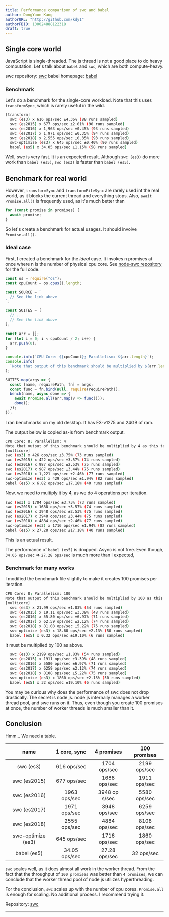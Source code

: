```yaml
---
title: Performance comparison of swc and babel
author: DongYoon Kang
authorURL: "http://github.com/kdy1"
authorFBID: 100024888122318
draft: true
---
```


## Single core world

JavaScript is single-threaded. The js thread is not a good place to do heavy computation. Let's talk about `babel` and `swc`, which are both compute-heavy.

swc repository: [swc][]
babel homepage: [babel]([https://babeljs.io/)

### Benchmark

Let's do a benchmark for the single-core workload. Note that this uses `transformSync`, which is rarely useful in the wild.

```sh
[transform]
  swc (es3) x 616 ops/sec ±4.36% (88 runs sampled)
  swc (es2015) x 677 ops/sec ±2.01% (90 runs sampled)
  swc (es2016) x 1,963 ops/sec ±0.45% (93 runs sampled)
  swc (es2017) x 1,971 ops/sec ±0.35% (94 runs sampled)
  swc (es2018) x 2,555 ops/sec ±0.35% (93 runs sampled)
  swc-optimize (es3) x 645 ops/sec ±0.40% (90 runs sampled)
  babel (es5) x 34.05 ops/sec ±1.15% (58 runs sampled)
```

Well, swc is very fast. It is an expected result.
Although `swc (es3)` do more work than `babel (es5)`, `swc (es3)` is faster than `babel (es5)`.

## Benchmark for real world

However, `transformSync` and `transformFileSync` are rarely used int the real world, as it blocks the current thread and everything stops. Also, `await Promise.all()` is frequently used, as it's much better than

```js
for (const promise in promises) {
  await promise;
}
```

So let's create a benchmark for actual usages. It should involve `Promise.all()`.

### Ideal case

First, I created a benchmark for the _ideal_ case. It invokes n promises at once where n is the number of physical cpu core. See [node-swc repository](https://github.com/swc-project/node-swc/blob/bf7718049d67148e2094d0e431d71d4a21993ec7/benches/multicore.js) for the full code.

```js
const os = require("os");
const cpuCount = os.cpus().length;

const SOURCE = `
  // See the link above
`;

const SUITES = [
  // ...
  // See the link above
];

const arr = [];
for (let i = 0; i < cpuCount / 2; i++) {
  arr.push(0);
}

console.info(`CPU Core: ${cpuCount}; Parallelism: ${arr.length}`);
console.info(
  `Note that output of this benchmark should be multiplied by ${arr.length} as this test uses Promise.all`
);

SUITES.map(args => {
  const [name, requirePath, fn] = args;
  const func = fn.bind(null, require(requirePath));
  bench(name, async done => {
    await Promise.all(arr.map(v => func()));
    done();
  });
});
```

I ran benchmarks on my old desktop. It has E3-v1275 and 24GB of ram.

The output below is copied as-is from benchmark output.

```sh
CPU Core: 8; Parallelism: 4
Note that output of this benchmark should be multiplied by 4 as this test uses Promise.all
[multicore]
swc (es3) x 426 ops/sec ±3.75% (73 runs sampled)
swc (es2015) x 422 ops/sec ±3.57% (74 runs sampled)
swc (es2016) x 987 ops/sec ±2.53% (75 runs sampled)
swc (es2017) x 987 ops/sec ±3.44% (75 runs sampled)
swc (es2018) x 1,221 ops/sec ±2.46% (77 runs sampled)
swc-optimize (es3) x 429 ops/sec ±1.94% (82 runs sampled)
babel (es5) x 6.82 ops/sec ±17.18% (40 runs sampled)
```

Now, we need to multiply it by 4, as we do 4 operations per iteration.

```sh
swc (es3) x 1704 ops/sec ±3.75% (73 runs sampled)
swc (es2015) x 1688 ops/sec ±3.57% (74 runs sampled)
swc (es2016) x 3948 ops/sec ±2.53% (75 runs sampled)
swc (es2017) x 3948 ops/sec ±3.44% (75 runs sampled)
swc (es2018) x 4884 ops/sec ±2.46% (77 runs sampled)
swc-optimize (es3) x 1716 ops/sec ±1.94% (82 runs sampled)
babel (es5) x 27.28 ops/sec ±17.18% (40 runs sampled)
```

This is an actual result.

The performance of `babel (es5)` is dropped. Async is not free. Even though, `34.05 ops/sec` => `27.28 ops/sec` is much more than I expected,

### Benchmark for many works

I modified the benchmark file slightly to make it creates 100 promises per iteration.

```sh
CPU Core: 8; Parallelism: 100
Note that output of this benchmark should be multiplied by 100 as this test uses Promise.all
[multicore]
  swc (es3) x 21.99 ops/sec ±1.83% (54 runs sampled)
  swc (es2015) x 19.11 ops/sec ±3.39% (48 runs sampled)
  swc (es2016) x 55.80 ops/sec ±6.97% (71 runs sampled)
  swc (es2017) x 62.59 ops/sec ±2.12% (74 runs sampled)
  swc (es2018) x 81.08 ops/sec ±5.22% (75 runs sampled)
  swc-optimize (es3) x 18.60 ops/sec ±2.13% (50 runs sampled)
  babel (es5) x 0.32 ops/sec ±19.10% (6 runs sampled)
```

It must be multiplied by 100 as above.

```sh
  swc (es3) x 2199 ops/sec ±1.83% (54 runs sampled)
  swc (es2015) x 1911 ops/sec ±3.39% (48 runs sampled)
  swc (es2016) x 5580 ops/sec ±6.97% (71 runs sampled)
  swc (es2017) x 6259 ops/sec ±2.12% (74 runs sampled)
  swc (es2018) x 8108 ops/sec ±5.22% (75 runs sampled)
  swc-optimize (es3) x 1860 ops/sec ±2.13% (50 runs sampled)
  babel (es5) x 32 ops/sec ±19.10% (6 runs sampled)
```

You may be curious why does the performance of swc does not drop drastically. The secret is node js. node js internally manages a worker thread pool, and swc runs on it. Thus, even though you create 100 promises at once, the number of worker threads is much smaller than it.

## Conclusion

Hmm... We need a table.

|        name        | 1 core, sync  |  4 promises   | 100 promises |
| :----------------: | :-----------: | :-----------: | :----------: |
|     swc (es3)      |  616 ops/sec  | 1704 ops/sec  | 2199 ops/sec |
|    swc (es2015)    |  677 ops/sec  | 1688 ops/sec  | 1911 ops/sec |
|    swc (es2016)    | 1963 ops/sec  | 3948 op s/sec | 5580 ops/sec |
|    swc (es2017)    | 1971 ops/sec  | 3948 ops/sec  | 6259 ops/sec |
|    swc (es2018)    | 2555 ops/sec  | 4884 ops/sec  | 8108 ops/sec |
| swc-optimize (es3) |  645 ops/sec  | 1716 ops/sec  | 1860 ops/sec |
|    babel (es5)     | 34.05 ops/sec | 27.28 ops/sec |  32 ops/sec  |

`swc` scales well, as it does almost all work in the worker thread. From the fact that the throughput of `100 promises` was better than `4 promises`, we can conclude that the worker thread pool of node js utilizes hyperthreading.

For the conclusion, `swc` scales up with the number of cpu cores. `Promise.all` is enough for scaling. No additional process. I recommend trying it.

Repository: [swc][]

---

[swc]: https://github.com/swc-project/swc
